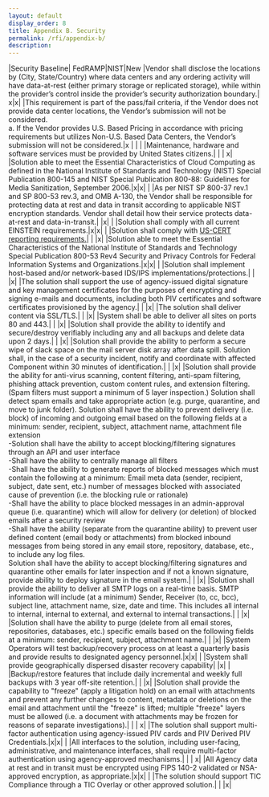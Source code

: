 ```yaml
---
layout: default
display_order: 8
title: Appendix B. Security
permalink: /rfi/appendix-b/
description:
---
```

|Security Baseline|	FedRAMP|NIST|New
|Vendor shall disclose the locations by (City, State/Country) where data centers and any ordering activity will have data-at-rest (either primary storage or replicated storage), while within the provider’s control inside the provider’s security authorization boundary.| x|x|
|This requirement is part of the pass/fail criteria, if the Vendor does not provide data center locations, the Vendor’s submission will not be considered. <br>a. If the Vendor provides U.S. Based Pricing in accordance with pricing requirements but utilizes Non-U.S. Based Data Centers, the Vendor’s submission will not be considered.|x | | |
|Maintenance, hardware and software services must be provided by United States citizens.| | | x|
|Solution able to meet the Essential Characteristics of Cloud Computing as defined in the National Institute of Standards and Technology (NIST) Special Publication 800-145 and NIST Special Publication 800-88: Guidelines for Media Sanitization, September 2006.|x|x| |
|As per NIST SP 800-37 rev.1 and SP 800-53 rev.3, and OMB A-130, the Vendor shall be responsible for protecting data at rest and data in transit according to applicable NIST encryption standards.  Vendor shall detail how their service protects data-at-rest and data-in-transit.| |x| |
|Solution shall comply with all current EINSTEIN requirements.|x|x| |
|Solution shall comply with [US-CERT reporting requirements.](https://www.us-cert.gov/incident-notification-guidelines)| | |x|
|Solution able to meet the Essential Characteristics of the National Institute of Standards and Technology Special Publication 800-53 Rev4 Security and Privacy Controls for Federal Information Systems and Organizations.|x|x| |
|Solution shall implement host-based and/or network-based IDS/IPS implementations/protections.| | |x|
|The solution shall support the use of agency-issued digital signature and key management certificates for the purposes of encrypting and signing e-mails and documents, including both PIV certificates and software certificates provisioned by the agency.| | |x|
|The solution shall deliver content via SSL/TLS.| | |x|
|System shall be able to deliver all sites on ports 80 and 443.| | |x|
|Solution shall provide the ability to identify and secure/destroy verifiably including any and all backups and delete data upon 2 days.| | |x|
|Solution shall provide the ability to perform a secure wipe of slack space on the mail server disk array after data spill. Solution shall, in the case of a security incident, notify and coordinate with affected Component within 30 minutes of identification.| | |x|
|Solution shall provide the ability for anti-virus scanning, content filtering, anti-spam filtering, phishing attack prevention, custom content rules, and extension filtering.  (Spam filters must support a minimum of 5 layer inspection.) Solution shall detect spam emails and take appropriate action (e.g. purge, quarantine, and move to junk folder). Solution shall have the ability to prevent delivery (i.e. block) of incoming and outgoing email based on the following fields at a minimum: sender, recipient, subject, attachment name, attachment file extension <br>-Solution shall have the ability to accept blocking/filtering signatures through an API and user interface<br>-Shall have the ability to centrally manage all filters <br>-Shall have the ability to generate reports of blocked messages which must contain the following at a minimum: Email meta data (sender, recipient, subject, date sent, etc.) number of messages blocked with associated cause of prevention (i.e. the blocking rule or rationale)<br>-Shall have the ability to place blocked messages in an admin-approval queue (i.e. quarantine) which will allow for delivery (or deletion) of blocked emails after a security review<br>-Shall have the ability (separate from the quarantine ability) to prevent user defined content (email body or attachments) from blocked inbound messages from being stored in any email store, repository, database, etc., to include any log files.<br>Solution shall have the ability to accept blocking/filtering signatures and quarantine other emails for later inspection and if not a known signature, provide ability to deploy signature in the email system.| | |x|
|Solution shall provide the ability to deliver all SMTP logs on a real-time basis.  SMTP information will include (at a minimum) Sender, Receiver (to, cc, bcc), subject line, attachment name, size, date and time.  This includes all internal to internal, internal to external, and external to internal transactions.| | |x| 
|Solution shall have the ability to purge (delete from all email stores, repositories, databases, etc.) specific emails based on the following fields at a minimum: sender, recipient, subject, attachment name.| | |x|
|System Operators will test backup/recovery process on at least a quarterly basis and provide results to designated agency personnel.|x|x| |
|System shall provide geographically dispersed disaster recovery capability| |x| |
|Backup/restore features that include daily incremental and weekly full backups with 3 year off-site retention.| | |x|
|Solution shall provide the capability to "freeze" (apply a litigation hold) on an email with attachments and prevent any further changes to content, metadata or deletions on the email and attachment until the "freeze" is lifted;  multiple "freeze" layers must be allowed (i.e. a document with attachments may be frozen for reasons of separate investigations).| | | x|
|The solution shall support multi-factor authentication using agency-issued PIV cards and PIV Derived PIV Credentials.|x|x| |
|All interfaces to the solution, including user-facing, administrative, and maintenance interfaces, shall require multi-factor authentication using agency-approved mechanisms.| | | x|
|All Agency data at rest and in transit must be encrypted using FIPS 140-2 validated or NSA-approved encryption, as appropriate.|x|x| |
|The solution should support TIC Compliance through a TIC Overlay or other approved solution.| | |x|

